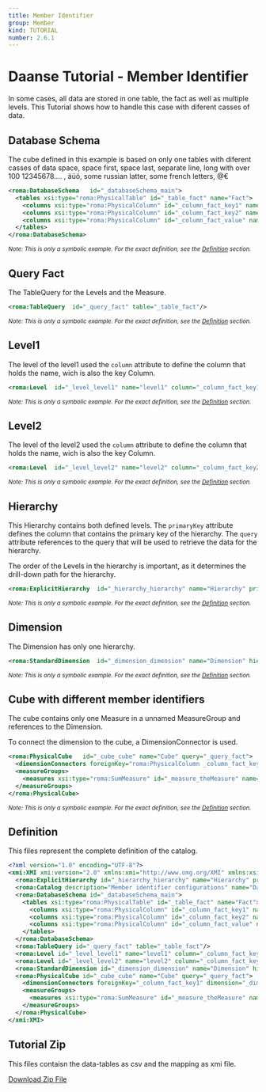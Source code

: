 ```yaml
---
title: Member Identifier
group: Member
kind: TUTORIAL
number: 2.6.1
---
```

# Daanse Tutorial - Member Identifier

In some cases, all data are stored in one table, the fact as well as multiple levels. This Tutorial shows how to handle this case with diferent casses of data.


## Database Schema

The cube defined in this example is based on only one tables with diferent casses of data
space, space first, space last, separate line, long with over 100 12345678....   , äüö, some russian latter, some french letters, @€


```xml
<roma:DatabaseSchema   id="_databaseSchema_main">
  <tables xsi:type="roma:PhysicalTable" id="_table_fact" name="Fact">
    <columns xsi:type="roma:PhysicalColumn" id="_column_fact_key1" name="KEY1"/>
    <columns xsi:type="roma:PhysicalColumn" id="_column_fact_key2" name="KEY2"/>
    <columns xsi:type="roma:PhysicalColumn" id="_column_fact_value" name="VALUE" type="Integer"/>
  </tables>
</roma:DatabaseSchema>

```
*<small>Note: This is only a symbolic example. For the exact definition, see the [Definition](#definition) section.</small>*
## Query Fact

The TableQuery for the Levels and the Measure.


```xml
<roma:TableQuery  id="_query_fact" table="_table_fact"/>

```
*<small>Note: This is only a symbolic example. For the exact definition, see the [Definition](#definition) section.</small>*
## Level1

The level of the level1 used the `column` attribute to define the column that holds the name, wich is also the key Column.


```xml
<roma:Level  id="_level_level1" name="level1" column="_column_fact_key1"/>

```
*<small>Note: This is only a symbolic example. For the exact definition, see the [Definition](#definition) section.</small>*
## Level2

The level  of the level2 used the `column` attribute to define the column that holds the name, wich is also the key Column.


```xml
<roma:Level  id="_level_level2" name="level2" column="_column_fact_key2"/>

```
*<small>Note: This is only a symbolic example. For the exact definition, see the [Definition](#definition) section.</small>*
## Hierarchy

This Hierarchy contains both defined levels. The `primaryKey` attribute defines the column that contains the primary key of the hierarchy. The `query` attribute references to the query that will be used to retrieve the data for the hierarchy.

The order of the Levels in the hierarchy is important, as it determines the drill-down path for the hierarchy.


```xml
<roma:ExplicitHierarchy  id="_hierarchy_hierarchy" name="Hierarchy" primaryKey="_column_fact_key1" query="_query_fact" levels="_level_level1 _level_level2"/>

```
*<small>Note: This is only a symbolic example. For the exact definition, see the [Definition](#definition) section.</small>*
## Dimension

The Dimension has only one hierarchy.


```xml
<roma:StandardDimension  id="_dimension_dimension" name="Dimension" hierarchies="roma:ExplicitHierarchy _hierarchy_hierarchy"/>

```
*<small>Note: This is only a symbolic example. For the exact definition, see the [Definition](#definition) section.</small>*
## Cube with different member identifiers

The cube contains only one Measure in a unnamed MeasureGroup and references to the Dimension.

To connect the dimension to the cube, a DimensionConnector is used.


```xml
<roma:PhysicalCube   id="_cube_cube" name="Cube" query="_query_fact">
  <dimensionConnectors foreignKey="roma:PhysicalColumn _column_fact_key1" dimension="roma:StandardDimension _dimension_dimension" id="_dimensionConnector_dimension"/>
  <measureGroups>
    <measures xsi:type="roma:SumMeasure" id="_measure_theMeasure" name="theMeasure" column="_column_fact_value"/>
  </measureGroups>
</roma:PhysicalCube>

```
*<small>Note: This is only a symbolic example. For the exact definition, see the [Definition](#definition) section.</small>*

## Definition

This files represent the complete definition of the catalog.

```xml
<?xml version="1.0" encoding="UTF-8"?>
<xmi:XMI xmi:version="2.0" xmlns:xmi="http://www.omg.org/XMI" xmlns:xsi="http://www.w3.org/2001/XMLSchema-instance" xmlns:roma="https://www.daanse.org/spec/org.eclipse.daanse.rolap.mapping">
  <roma:ExplicitHierarchy id="_hierarchy_hierarchy" name="Hierarchy" primaryKey="_column_fact_key1" query="_query_fact" levels="_level_level1 _level_level2"/>
  <roma:Catalog description="Member identifier configurations" name="Daanse Tutorial - Member Identifier" cubes="_cube_cube" dbschemas="_databaseSchema_main"/>
  <roma:DatabaseSchema id="_databaseSchema_main">
    <tables xsi:type="roma:PhysicalTable" id="_table_fact" name="Fact">
      <columns xsi:type="roma:PhysicalColumn" id="_column_fact_key1" name="KEY1"/>
      <columns xsi:type="roma:PhysicalColumn" id="_column_fact_key2" name="KEY2"/>
      <columns xsi:type="roma:PhysicalColumn" id="_column_fact_value" name="VALUE" type="Integer"/>
    </tables>
  </roma:DatabaseSchema>
  <roma:TableQuery id="_query_fact" table="_table_fact"/>
  <roma:Level id="_level_level1" name="level1" column="_column_fact_key1"/>
  <roma:Level id="_level_level2" name="level2" column="_column_fact_key2"/>
  <roma:StandardDimension id="_dimension_dimension" name="Dimension" hierarchies="_hierarchy_hierarchy"/>
  <roma:PhysicalCube id="_cube_cube" name="Cube" query="_query_fact">
    <dimensionConnectors foreignKey="_column_fact_key1" dimension="_dimension_dimension" id="_dimensionConnector_dimension"/>
    <measureGroups>
      <measures xsi:type="roma:SumMeasure" id="_measure_theMeasure" name="theMeasure" column="_column_fact_value"/>
    </measureGroups>
  </roma:PhysicalCube>
</xmi:XMI>

```



## Tutorial Zip
This files contaisn the data-tables as csv and the mapping as xmi file.

<a href="./zip/tutorial.member.identifier.zip" download>Download Zip File</a>
